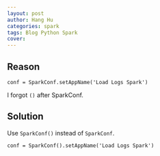```yaml
---
layout: post
author: Hang Hu
categories: spark
tags: Blog Python Spark 
cover: 
---
```

## Reason

```
conf = SparkConf.setAppName('Load Logs Spark')
```


I forgot `()` after SparkConf.


## Solution


Use `SparkConf()` instead of `SparkConf`.


```
conf = SparkConf().setAppName('Load Logs Spark')
``` 

